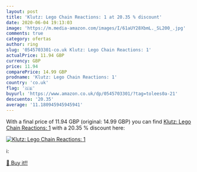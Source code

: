 ```yaml
---
layout: post
title: 'Klutz: Lego Chain Reactions: 1 at 20.35 % discount'
date: 2020-06-04 19:13:03
image: 'https://m.media-amazon.com/images/I/61aUY28XbmL._SL200_.jpg'
comments: true
category: ofertas
author: ring
slug: '0545703301-co.uk Klutz: Lego Chain Reactions: 1'
actualPrice: 11.94 GBP
currency: GBP
price: 11.94
comparePrice: 14.99 GBP
prodname: 'Klutz: Lego Chain Reactions: 1'
country: 'co.uk'
flag: '🇬🇧'
buyurl: 'https://www.amazon.co.uk/dp/0545703301/?tag=tolees0a-21'
descuento: '20.35'
average: '11.180945945945941'
---
```


With a final price of 11.94 GBP (original: 14.99 GBP) you can find [Klutz: Lego Chain Reactions: 1](https://www.amazon.co.uk/dp/0545703301/?tag=tolees0a-21) with a  20.35 % discount here:

[![Klutz: Lego Chain Reactions: 1](https://m.media-amazon.com/images/I/61aUY28XbmL._SL200_.jpg)](https://www.amazon.co.uk/dp/0545703301/?tag=tolees0a-21)

ℹ️:


[🛒 Buy it!!](https://www.amazon.co.uk/dp/0545703301/?tag=tolees0a-21)
